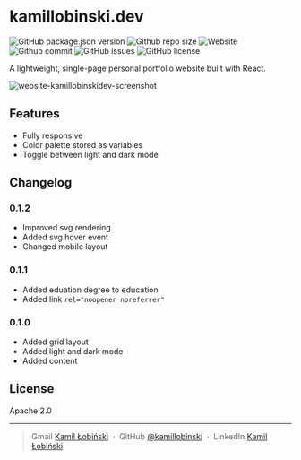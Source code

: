 # kamillobinski.dev

<p align="left">
<img alt="GitHub package.json version" src="https://img.shields.io/github/package-json/v/kamillobinski/kamillobinski.dev">
<img alt="Github repo size" src="https://img.shields.io/github/repo-size/kamillobinski/kamillobinski.dev">
<img alt="Website" src="https://img.shields.io/website?down_color=lightgrey&down_message=down&up_color=purple&up_message=running&url=https%3A%2F%2Fkamillobinski.dev">
<img alt="Github commit" src="https://img.shields.io/github/last-commit/kamillobinski/kamillobinski.dev">
<img alt="GitHub issues" src="https://img.shields.io/github/issues/kamillobinski/kamillobinski.dev">
<img alt="GitHub license" src="https://img.shields.io/github/license/kamillobinski/kamillobinski.dev">
</p>

A lightweight, single-page personal portfolio website built with React.

![website-kamillobinskidev-screenshot](C:\Users\Kamil\Desktop\website-kamillobinskidev-screenshot.png)

## Features

- Fully responsive
- Color palette stored as variables
- Toggle between light and dark mode

## Changelog

### 0.1.2

- Improved svg rendering
- Added svg hover event
- Changed mobile layout

### 0.1.1

- Added eduation degree to education
- Added link `rel="noopener noreferrer"`

### 0.1.0

- Added grid layout
- Added light and dark mode
- Added content

## License

Apache 2.0

---

> Gmail [Kamil Łobiński](mailto:kamilobinski@gmail.com) &nbsp;&middot;&nbsp;
> GitHub [@kamillobinski](https://github.com/kamillobinski) &nbsp;&middot;&nbsp;
> LinkedIn [Kamil Łobiński](https://www.linkedin.com/in/kamillobinski/?locale=en_US)
